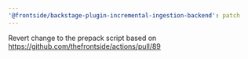 ```yaml
---
'@frontside/backstage-plugin-incremental-ingestion-backend': patch
---
```


Revert change to the prepack script based on https://github.com/thefrontside/actions/pull/89
